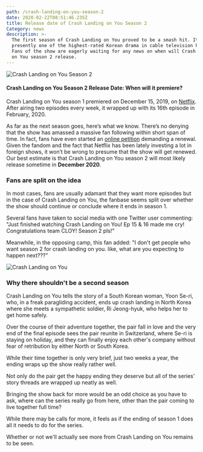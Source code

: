 ```yaml
---
path: /crash-landing-on-you-season-2
date: 2020-02-22T08:51:46.235Z
title: Release date of Crash Landing on You Season 2
Category: news
description: >-
  The first season of Crash Landing on You proved to be a smash hit. It is
  presently one of the highest-rated Korean drama in cable television history.
  Fans of the show are eagerly waiting for any news on when will Crash Landing
  on You season 2 release.
---
```


![Crash Landing on You Season 2](/assets/960x0.png "Crash Landing on You Season 2")

#### Crash Landing on You Season 2 Release Date: When will it premiere?

Crash Landing on You season 1 premiered on December 15, 2019, on [Netflix](https://www.netflix.com/title/81159258). After airing two episodes every week, it wrapped up with its 16th episode in February, 2020.

As far as the next season goes, here’s what we know. There’s no denying that the show has amassed a massive fan following within short span of time. In fact, fans have even started an [online petition](https://www.gopetition.com/petitions/extend-crash-landing-on-you-because-it-has-united-the-world.html) demanding a renewal. Given the fandom and the fact that Netflix has been lately investing a lot in foreign shows, it won’t be wrong to presume that the show will get renewed. Our best estimate is that Crash Landing on You season 2 will most likely release sometime in **December 2020**.

### Fans are split on the idea

In most cases, fans are usually adamant that they want more episodes but in the case of Crash Landing on You, the fanbase seems split over whether the show should continue or conclude where it ends in season 1.

Several fans have taken to social media with one Twitter user commenting: "Just finished watching Crash Landing on You! Ep 15 & 16 made me cry! Congratulations team CLOY! Season 2 pls!"

Meanwhile, in the opposing camp, this fan added: "I don't get people who want season 2 for crash landing on you. like, what are you expecting to happen next???"

![Crash Landing on You](./assets/skorea-nkorea-diplomacy-television-050342.jpg "Crash Landing on You")

### Why there shouldn't be a second season

Crash Landing on You tells the story of a South Korean woman, Yoon Se-ri, who, in a freak paragliding accident, ends up crash landing in North Korea where she meets a sympathetic soldier, Ri Jeong-hyuk, who helps her to get home safely.

Over the course of their adventure together, the pair fall in love and the very end of the final episode sees the pair reunite in Switzerland, where Se-ri is staying on holiday, and they can finally enjoy each other's company without fear of retribution by either North or South Korea.

While their time together is only very brief, just two weeks a year, the ending wraps up the show really rather well.

Not only do the pair get the happy ending they deserve but all of the series' story threads are wrapped up neatly as well.

Bringing the show back for more would be an odd choice as you have to ask, where can the series really go from here, other than the pair coming to live together full time?

While there may be calls for more, it feels as if the ending of season 1 does all it needs to do for the series.

Whether or not we'll actually see more from Crash Landing on You remains to be seen.
